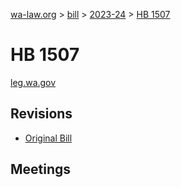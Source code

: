 [wa-law.org](/) > [bill](/bill/) > [2023-24](/bill/2023-24/) > [HB 1507](/bill/2023-24/hb/1507/)

# HB 1507
[leg.wa.gov](https://app.leg.wa.gov/billsummary?BillNumber=1507&Year=2023&Initiative=false)

## Revisions
* [Original Bill](1/)

## Meetings